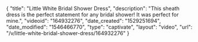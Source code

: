 {
    "title": "Little White Bridal Shower Dress",
    "description": "This sheath dress is the perfect statement for any bridal shower! It was perfect for mine.",
    "videoid": "164932276",
    "date_created": "1529251694",
    "date_modified": "1546466770",
    "type": "captivate",
    "layout": "video",
    "url": "\/v\/little-white-bridal-shower-dress\/164932276"
}